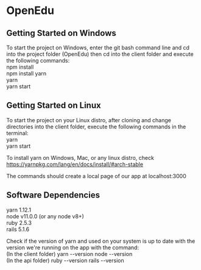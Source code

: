 # OpenEdu

## Getting Started on Windows
To start the project on Windows, enter the git bash command line and cd into the project folder (OpenEdu) then cd into the client folder and execute the following commands:
<br>
npm install
<br>
npm install yarn
<br>
yarn
<br>
yarn start
<br>
## Getting Started on Linux 
To start the project on your Linux distro, after cloning and change directories into the client folder, execute the following commands in the terminal:
<br>
yarn
<br>
yarn start
<br>

To install yarn on Windows, Mac, or any linux distro, check https://yarnpkg.com/lang/en/docs/install/#arch-stable

The commands should create a local page of our app at localhost:3000

## Software Dependencies 
yarn 1.12.1 
<br>
node v11.0.0 (or any node v8+)
<br>
ruby 2.5.3 
<br>
rails 5.1.6

Check if the version of yarn and used on your system is up to date with the version we're running on the app with the command:
<br>
(In the client folder)
yarn --version
node --version
<br>
(In the api folder)
ruby --version
rails --version

